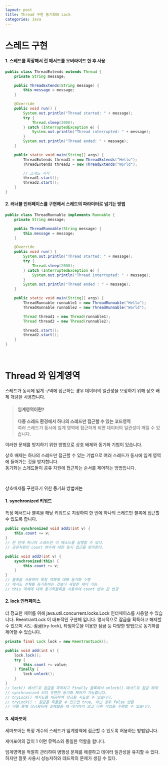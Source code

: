```yaml
---
layout: post
title: Thread 구현 동기화와 Lock
categories: Java
---
```


# 스레드 구현
#### 1. 스레드를 확장해서 런 메서드를 오버라이드 한 후 사용
```java
public class ThreadExtends extends Thread {
    private String message;

    public ThreadExtends(String message) {
        this.message = message;
    }

    @Override
    public void run() {
        System.out.println("Thread started: " + message);
        try {
            Thread.sleep(2000);
        } catch (InterruptedException e) {
            System.out.println("Thread interrupted: " + message);
        }
        System.out.println("Thread ended: " + message);
    }

    public static void main(String[] args) {
        ThreadExtends thread1 = new ThreadExtends("Hello");
        ThreadExtends thread2 = new ThreadExtends("World");

        // 스레드 시작
        thread1.start();
        thread2.start();
    }
}

```

#### 2. 러너블 인터페이스를 구현해서 스레드의 파라미터로 넘기는 방법
```java
public class ThreadRunnable implements Runnable {
    private String message;

    public ThreadRunnable(String message) {
        this.message = message;
    }

    @Override
    public void run() {
        System.out.println("Thread started: " + message);
        try {
            Thread.sleep(2000);
        } catch (InterruptedException e) {
            System.out.println("Thread interrupted: " + message);
        }
        System.out.println("Thread ended : " + message);
    }

    public static void main(String[] args) {
        ThreadRunnable runnable1 = new ThreadRunnable("Hello");
        ThreadRunnable runnable2 = new ThreadRunnable("World");

        Thread thread1 = new Thread(runnable1);
        Thread thread2 = new Thread(runnable2);

        thread1.start();
        thread2.start();
    }
}

```




<br>




# Thread 와 임계영역

스레드가 동시에 임계 구역에 접근하는 경우 데이터의 일관성을 보장하기 위해 상호 배제 개념을 사용합니다.

> #### 임계영역이란?
> **다중 스레드 환경에서 하나의 스레드만 접근할 수 있는 코드영역**  
> 여러 스레드가 동시에 임계 영역에 접근하게 되면 데이터의 일관성이 깨질 수 있습니다.


이러한 문제를 방지하기 위한 방법으로 상호 배제와 동기화 기법이 있습니다.

상호 배제는 하나의 스레드만 접근할 수 있는 기법으로 여러 스레드가 동시에 임계 영역에 들어가는 것을 방지합니다.  
동기화는 스레드들이 공유 자원에 접근하는 순서를 제어하는 방법입니다.



<br>



상호배제를 구현하기 위한 동기화 방법에는

#### 1. synchronized 키워드

특정 메서드나 블록을 해당 키워드로 지정하여 한 번에 하나의 스레드만 블록에 접근할 수 있도록 합니다.
```java
public synchronized void add1(int v) {
	this.count += v;
}
// 한 번에 하나의 스레드만 이 메소드를 실행할 수 있다.
// 공유자원인 count 변수에 대한 동시 접근을 방지한다.

public void add2(int v) {
    synchronized(this) {
        this.count += v;
    }
}
// 블록을 사용하여 특정 객체에 대해 동기화 수행
// 메서드 전체를 동기화하는 것보다 세밀한 제어 가능
// this 객체에 대해 동기화블록을 사용하여 count 변수 값 변경
```
  

#### 2. lock 인터페이스

더 정교한 제어를 위해 java.util.concurrent.locks.Lock 인터페이스를 사용할 수 있습니다. ReentrantLock 이 대표적인 구현체 입니다.
명시적으로 잡금을 획득하고 해제할 수 있으며 시도-잠금(try-lock), 타임아웃을 이용한 잠금 등 다양한 방법으로 동기화를 제어할 수 있습니다.
```java
private final Lock lock = new ReentrantLock();

public void add(int v) {
	lock.lock();
	try {
		this.count += value;
	} finally {
		lock.unlock();
	}
}
// lock() 메서드로 잠금을 획득하고 finally 블록에서 unlock() 메서드로 잠금 해제
// synchronized 보다 유연한 동기화 제어가 가능합니다.
// tryLock() 메서드를 제공하여 잠금을 시도할 수 있습니다.
// tryLock() : 잠금을 획들할 수 있으면 true, 아닌 경우 false 반환
// 이를 통해 잠금획득에 실패했을 때 대기하지 않고 다른 작업을 수행할 수 있습니다.
```  
  

#### 3. 세마포어

세마포어는 특정 개수의 스레드가 임계영역에 접근할 수 있도록 허용하는 방법입니다.

세마포어의 값이 1 이면 뮤텍스와 동일한 역할을 합니다.



임계영역을 적절히 관리하여 병행성 문제를 해결하고 데이터 일관성을 유지할 수 있다. 하지만 잘못 사용시 성능저하와 데드락의 문제가 생길 수 있다.